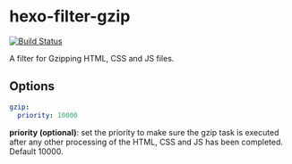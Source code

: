 # hexo-filter-gzip

[![Build Status](https://travis-ci.org/adsanderson/hexo-filter-gzip.svg?branch=master)](https://travis-ci.org/adsanderson/hexo-filter-gzip)

A filter for Gzipping HTML, CSS and JS files.

## Options

``` yaml
gzip:
  priority: 10000
```

**priority (optional)**: set the priority to make sure the gzip task is executed after any other processing of the HTML, CSS and JS has been completed. Default 10000.